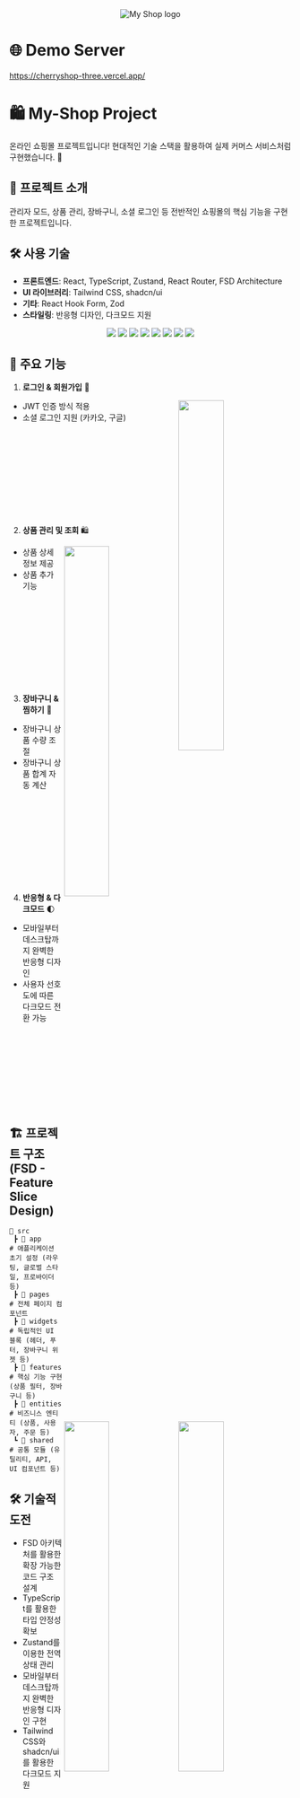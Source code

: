 <div align="center"><img src="https://github.com/user-attachments/assets/c84b647e-140d-4f1b-8a6a-3a7b4b54f4d6" alt="My Shop logo"></div>

# 🌐 Demo Server

https://cherryshop-three.vercel.app/

# 🛍 My-Shop Project

온라인 쇼핑몰 프로젝트입니다! 현대적인 기술 스택을 활용하여 실제 커머스 서비스처럼 구현했습니다. 🚀

## 🚀 프로젝트 소개

관리자 모드, 상품 관리, 장바구니, 소셜 로그인 등 전반적인 쇼핑몰의 핵심 기능을 구현한 프로젝트입니다.

## 🛠 사용 기술

- **프론트엔드**: React, TypeScript, Zustand, React Router, FSD Architecture
- **UI 라이브러리**: Tailwind CSS, shadcn/ui
- **기타**: React Hook Form, Zod
- **스타일링**: 반응형 디자인, 다크모드 지원

<div align="center">
    <img src="https://img.shields.io/badge/React-61DAFB?style=for-the-badge&logo=React&logoColor=white"/>
    <img src="https://img.shields.io/badge/TailwindCSS-06B6D4?style=for-the-badge&logo=TailwindCSS&logoColor=white"/>
    <img src="https://img.shields.io/badge/shadcn/ui-000000?style=for-the-badge&logoColor=white&logo=shadcnui"/>
    <img src="https://img.shields.io/badge/TypeScript-3178C6?style=for-the-badge&logo=TypeScript&logoColor=white"/>
    <img src="https://img.shields.io/badge/Zustand-8E44AD?style=for-the-badge&logoColor=white"/>
    <img src="https://img.shields.io/badge/FSD (Feature Slice Design)-FF5733?style=for-the-badge&logoColor=white"/>
    <img src="https://img.shields.io/badge/GitHub-181717?style=for-the-badge&logo=GitHub&logoColor=white"/>
    <img src="https://img.shields.io/badge/React Router-CA4245?style=for-the-badge&logo=React Router&logoColor=white"/>
</div>

## 📌 주요 기능

1. **로그인 & 회원가입** 🔐

<img align="right" src="https://github.com/user-attachments/assets/46f07796-3e64-419a-bef1-2955d5a6e3df" width="40%">

- JWT 인증 방식 적용
- 소셜 로그인 지원 (카카오, 구글)

<br />
<br />
<br />
<br />
<br />
<br />
<br />
<br />
<br />

2. **상품 관리 및 조회** 🛍

<img align="right" src="https://github.com/user-attachments/assets/de7dbcbe-40f9-4d37-b872-e2565b2250d3" width="40%">

- 상품 상세 정보 제공
- 상품 추가 기능

<br />
<br />
<br />
<br />
<br />
<br />
<br />
<br />
<br />

3. **장바구니 & 찜하기** 🛒

<img align="right" src="https://github.com/user-attachments/assets/7d9c2b99-c22f-4875-b262-942e32add88d" width="40%">

- 장바구니 상품 수량 조절
- 장바구니 상품 합계 자동 계산

<br />
<br />
<br />
<br />
<br />
<br />
<br />
<br />
<br />

4. **반응형 & 다크모드** 🌓

<img align="right" src="https://github.com/user-attachments/assets/9127eeb8-fed7-4d02-b36c-a9cfc655eff5" width="40%">

- 모바일부터 데스크탑까지 완벽한 반응형 디자인
- 사용자 선호도에 따른 다크모드 전환 가능

<br />
<br />
<br />
<br />
<br />
<br />
<br />
<br />

## 🏗 프로젝트 구조 (FSD - Feature Slice Design)

```
📂 src
 ┣ 📂 app         # 애플리케이션 초기 설정 (라우팅, 글로벌 스타일, 프로바이더 등)
 ┣ 📂 pages       # 전체 페이지 컴포넌트
 ┣ 📂 widgets     # 독립적인 UI 블록 (헤더, 푸터, 장바구니 위젯 등)
 ┣ 📂 features    # 핵심 기능 구현 (상품 필터, 장바구니 등)
 ┣ 📂 entities    # 비즈니스 엔티티 (상품, 사용자, 주문 등)
 ┗ 📂 shared      # 공통 모듈 (유틸리티, API, UI 컴포넌트 등)
```

## 🛠 기술적 도전

- FSD 아키텍처를 활용한 확장 가능한 코드 구조 설계
- TypeScript를 활용한 타입 안정성 확보
- Zustand를 이용한 전역 상태 관리
- 모바일부터 데스크탑까지 완벽한 반응형 디자인 구현
- Tailwind CSS와 shadcn/ui를 활용한 다크모드 지원
